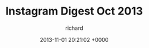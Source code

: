 ---
blog: richard
date: 2013-11-01 20:21:02 +0000
title: "Instagram Digest Oct 2013"
author: richard
permalink: /photography/instagram/oct-13/
---